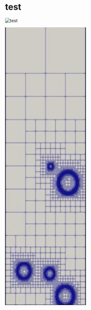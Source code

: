 # test

![test](https://github.com/jupyter-widgets/ipyleaflet/blob/master/geojson.gif)

[![bubble](bubble.png)](https://github.com/gouarin/2024_02_amr_workshop/blob/main/public/figures/bubble.mp4)
